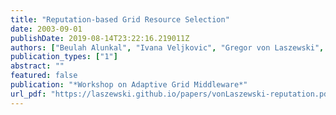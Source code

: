 ```yaml
---
title: "Reputation-based Grid Resource Selection"
date: 2003-09-01
publishDate: 2019-08-14T23:22:16.219011Z
authors: ["Beulah Alunkal", "Ivana Veljkovic", "Gregor von Laszewski", "Kaizar Amin"]
publication_types: ["1"]
abstract: ""
featured: false
publication: "*Workshop on Adaptive Grid Middleware*"
url_pdf: "https://laszewski.github.io/papers/vonLaszewski-reputation.pdf"
---
```


